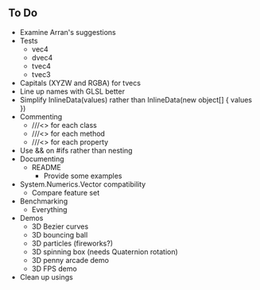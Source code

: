 ## To Do

- Examine Arran's suggestions
- Tests
  - vec4
  - dvec4
  - tvec4
  - tvec3
- Capitals (XYZW and RGBA) for tvecs
- Line up names with GLSL better
- Simplify InlineData(values) rather than InlineData(new object[] { values })
- Commenting
  - ///<> for each class
  - ///<> for each method
  - ///<> for each property
- Use && on #ifs rather than nesting
- Documenting
  - README
    - Provide some examples
- System.Numerics.Vector compatibility
  - Compare feature set
- Benchmarking
  - Everything
- Demos
  - 3D Bezier curves
  - 3D bouncing ball
  - 3D particles (fireworks?)
  - 3D spinning box (needs Quaternion rotation)
  - 3D penny arcade demo
  - 3D FPS demo
- Clean up usings

